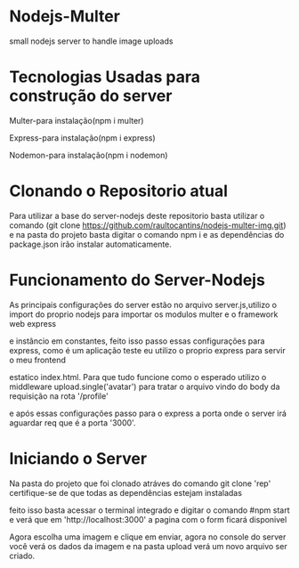  <h1>Nodejs-Multer</h1>
 
 <p>small nodejs server to handle image uploads</p>
 
<h1>Tecnologias Usadas para construção do server</h1>

Multer-para instalação(npm i multer)


Express-para instalação(npm i express)


Nodemon-para instalação(npm i nodemon)

<h1>Clonando o Repositorio atual</h1>

Para utilizar a base do server-nodejs deste repositorio basta utilizar o comando (git clone https://github.com/raultocantins/nodejs-multer-img.git) 
e na pasta do projeto basta digitar o comando npm i e as dependências do package.json irão instalar automaticamente.


<h1>Funcionamento do Server-Nodejs</h1>

As principais configurações do server estão no arquivo server.js,utilizo o import do proprio nodejs para importar os modulos multer e o framework web express


e instâncio em constantes, feito isso passo essas configurações para express, como é um aplicação teste eu utilizo o proprio express para servir o meu frontend


estatico index.html.
Para que tudo funcione como o esperado utilizo o middleware upload.single('avatar') para tratar o arquivo vindo do body da requisição na rota '/profile'


e após essas configurações passo para o express a porta onde o server irá aguardar req que é a porta '3000'.


<h1>Iniciando o Server</h1>

Na pasta do projeto que foi clonado atráves do comando git clone 'rep' certifique-se de que todas as dependências estejam instaladas


feito isso basta acessar o terminal integrado e digitar o comando #npm start e verá que em 'http://localhost:3000' a pagina com o form ficará disponivel


Agora escolha uma imagem e clique em enviar, agora no console do server você verá os dados da imagem e na pasta upload verá um novo arquivo ser criado.





